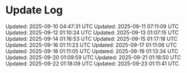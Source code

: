 <!--
MIT License

Copyright (c) 2025 Japer Technology Pty. Ltd.

Permission is hereby granted, free of charge, to any person obtaining a copy
of this software and associated documentation files (the "Software"), to deal
in the Software without restriction, including without limitation the rights
to use, copy, modify, merge, publish, distribute, sublicense, and/or sell
copies of the Software, and to permit persons to whom the Software is
furnished to do so, subject to the following conditions:

The above copyright notice and this permission notice shall be included in all
copies or substantial portions of the Software.

THE SOFTWARE IS PROVIDED "AS IS", WITHOUT WARRANTY OF ANY KIND, EXPRESS OR
IMPLIED, INCLUDING BUT NOT LIMITED TO THE WARRANTIES OF MERCHANTABILITY,
FITNESS FOR A PARTICULAR PURPOSE AND NONINFRINGEMENT. IN NO EVENT SHALL THE
AUTHORS OR COPYRIGHT HOLDERS BE LIABLE FOR ANY CLAIM, DAMAGES OR OTHER
LIABILITY, WHETHER IN AN ACTION OF CONTRACT, TORT OR OTHERWISE, ARISING FROM,
OUT OF OR IN CONNECTION WITH THE SOFTWARE OR THE USE OR OTHER DEALINGS IN THE
SOFTWARE.
-->
# Update Log

Updated: 2025-09-10 04:47:31 UTC
Updated: 2025-09-11 07:11:09 UTC
Updated: 2025-09-12 01:10:24 UTC
Updated: 2025-09-13 01:07:15 UTC
Updated: 2025-09-14 01:16:53 UTC
Updated: 2025-09-15 01:17:18 UTC
Updated: 2025-09-16 01:11:23 UTC
Updated: 2025-09-17 01:11:06 UTC
Updated: 2025-09-18 01:11:05 UTC
Updated: 2025-09-19 01:13:34 UTC
Updated: 2025-09-20 01:09:59 UTC
Updated: 2025-09-21 01:18:50 UTC
Updated: 2025-09-22 01:18:09 UTC
Updated: 2025-09-23 01:11:41 UTC
